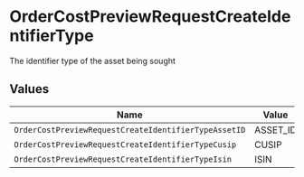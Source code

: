 # OrderCostPreviewRequestCreateIdentifierType

The identifier type of the asset being sought


## Values

| Name                                                 | Value                                                |
| ---------------------------------------------------- | ---------------------------------------------------- |
| `OrderCostPreviewRequestCreateIdentifierTypeAssetID` | ASSET_ID                                             |
| `OrderCostPreviewRequestCreateIdentifierTypeCusip`   | CUSIP                                                |
| `OrderCostPreviewRequestCreateIdentifierTypeIsin`    | ISIN                                                 |